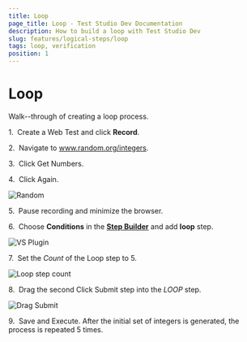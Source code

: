 ```yaml
---
title: Loop
page_title: Loop - Test Studio Dev Documentation
description: How to build a loop with Test Studio Dev 
slug: features/logical-steps/loop
tags: loop, verification
position: 1
---
```

# Loop

Walk--through of creating a loop process.

1.&nbsp; Create a Web Test and click **Record**.

2.&nbsp; Navigate to <a href="http://www.random.org/integers/" target="_blank">www.random.org/integers</a>.

3.&nbsp; Click Get Numbers. 

4.&nbsp; Click Again.

![Random][1]

5.&nbsp; Pause recording and minimize the browser.

6.&nbsp; Choose **Conditions** in the <a href="/features/recorder/step-builder">**Step Builder**</a> and add **loop** step.

![VS Plugin][7]

7.&nbsp; Set the *Count* of the Loop step to 5.

![Loop step count][4]

8.&nbsp; Drag the second Click Submit step into the *LOOP* step.

![Drag Submit][5]

9.&nbsp; Save and Execute. After the initial set of integers is generated, the process is repeated 5 times.

[1]: images/loop/fig1.png
[4]: images/loop/fig4.png
[5]: images/loop/fig5.png

[7]: images/loop/fig7.png
